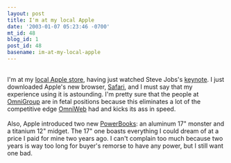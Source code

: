 ```yaml
---
layout: post
title: I'm at my local Apple
date: '2003-01-07 05:23:46 -0700'
mt_id: 48
blog_id: 1
post_id: 48
basename: im-at-my-local-apple
---
```

<br />I'm at my <a href="http://www.apple.com/retail/biltmore/">local Apple store</a>, having just watched Steve Jobs's <a href="http://www.macminute.com/live.html">keynote</a>. I just downloaded Apple's new browser, <a href="http://www.apple.com/safari/">Safari</a>, and I must say that my experience using it is astounding. I'm pretty sure that the people at <a href="http://www.omnigroup.com/">OmniGroup</a> are in fetal positions because this eliminates a lot of the competitive edge <a href="http://www.omnigroup.com/applications/omniweb/" title="Great browser, I'll have to see if there's any reason to keep it. Luckily, they've got my money from my original purchase.">OmniWeb</a> had and kicks its ass in speed.<br /><br />Also, Apple introduced two new <a href="http://www.apple.com/powerbook/">PowerBooks</a>: an aluminum 17" monster and a titanium 12" midget. The 17" one boasts everything I could dream of at a price I paid for mine two years ago. I can't complain too much because two years is way too long for buyer's remorse to have any power, but I still want one bad.<br /><br /><br />
